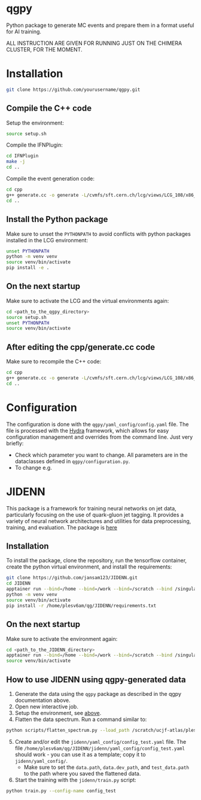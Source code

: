 # qgpy
Python package to generate MC events and prepare them in a format useful for AI training.

ALL INSTRUCTION ARE GIVEN FOR RUNNING JUST ON THE CHIMERA CLUSTER, FOR THE MOMENT.

# Installation
```bash
git clone https://github.com/yourusername/qgpy.git
```

## Compile the C++ code

Setup the environment:
```bash
source setup.sh
```

Compile the IFNPlugin:
```bash
cd IFNPlugin
make -j
cd ..
```

Compile the event generation code:
```bash
cd cpp
g++ generate.cc -o generate -L/cvmfs/sft.cern.ch/lcg/views/LCG_108/x86_64-el9-gcc15-opt/lib -lpythia8 -lfastjet -L/cvmfs/sft.cern.ch/lcg/views/LCG_108/x86_64-el9-gcc15-opt/lib64/ -lHepMC3 -L../IFNPlugin/ -lIFNPlugin -I../cxxopts/include/
cd ..
```

## Install the Python package
Make sure to unset the `PYTHONPATH` to avoid conflicts with python packages installed in the LCG environment:
```bash
unset PYTHONPATH
python -m venv venv
source venv/bin/activate
pip install -e .
```

## On the next startup
Make sure to activate the LCG and the virtual environments again:
```bash
cd <path_to_the_qgpy_directory>
source setup.sh
unset PYTHONPATH
source venv/bin/activate
```

## After editing the cpp/generate.cc code
Make sure to recompile the C++ code:
```bash
cd cpp
g++ generate.cc -o generate -L/cvmfs/sft.cern.ch/lcg/views/LCG_108/x86_64-el9-gcc15-opt/lib -lpythia8 -lfastjet -L/cvmfs/sft.cern.ch/lcg/views/LCG_108/x86_64-el9-gcc15-opt/lib64/ -lHepMC3 -L../IFNPlugin/ -lIFNPlugin -I../cxxopts/include/
cd ..
```

# Configuration
The configuration is done with the `qgpy/yaml_config/config.yaml` file.
The file is processed with the [Hydra](https://hydra.cc/docs/intro/) framework, which allows for easy configuration management and overrides from the command line.
Just very briefly:
- Check which parameter you want to change. All parameters are in the dataclasses defined in `qgpy/configuration.py`.
- To change e.g. 

# JIDENN
This package is a framework for training neural networks on jet data, particularly focusing on the use of quark-gluon jet tagging.
It provides a variety of neural network architectures and utilities for data preprocessing, training, and evaluation.
The package is [here]()

## Installation
To install the package, clone the repository, run the tensorflow container, create the python virtual environment, and install the requirements:
```bash
git clone https://github.com/jansam123/JIDENN.git
cd JIDENN
apptainer run --bind=/home --bind=/work --bind=/scratch --bind /singularity/ucjf:/singularity_ucjf --nv /home/jankovys/tensorflow_latest-gpu.sif
python -m venv venv
source venv/bin/activate
pip install -r /home/plesv6am/qg/JIDENN/requirements.txt
```

## On the next startup
Make sure to activate the environment again:
```bash
cd <path_to_the_JIDENN_directory>
apptainer run --bind=/home --bind=/work --bind=/scratch --bind /singularity/ucjf:/singularity_ucjf --nv /home/jankovys/tensorflow_latest-gpu.sif
source venv/bin/activate
```

## How to use JIDENN using qgpy-generated data
1. Generate the data using the `qgpy` package as described in the qgpy documentation above.
2. Open new interactive job.
3. Setup the environment, see [above](#on-the-next-startup).
4. Flatten the data spectrum. Run a command similar to:
```bash
python scripts/flatten_spectrum.py --load_path /scratch/ucjf-atlas/plesv6am/qg/data/slice0_0/tf_dataset /scratch/ucjf-atlas/plesv6am/qg/data/slice0_1/tf_dataset /scratch/ucjf-atlas/plesv6am/qg/data/slice0_2/tf_dataset /scratch/ucjf-atlas/plesv6am/qg/data/slice0_3/tf_dataset /scratch/ucjf-atlas/plesv6am/qg/data/slice0_4/tf_dataset /scratch/ucjf-atlas/plesv6am/qg/data/slice0_5/tf_dataset /scratch/ucjf-atlas/plesv6am/qg/data/slice0_6/tf_dataset /scratch/ucjf-atlas/plesv6am/qg/data/slice0_7/tf_dataset /scratch/ucjf-atlas/plesv6am/qg/data/slice0_8/tf_dataset /scratch/ucjf-atlas/plesv6am/qg/data/slice0_9/tf_dataset --save_path /scratch/ucjf-atlas/plesv6am/qg/tf_dataset_flatten --flat_var_lower_limit 1000 --flat_var_upper_limit 1500 --pt_lower_cut 1000 --pt_upper_cut 1500
```
5. Create and/or edit the `jidenn/yaml_config/config_test.yaml` file. The file `/home/plesv6am/qg/JIDENN/jidenn/yaml_config/config_test.yaml` should work - you can use it as a template; copy it to `jidenn/yaml_config/`.
   - Make sure to set the `data.path`, `data.dev_path`, and `test_data.path` to the path where you saved the flattened data.
6. Start the training with the `jidenn/train.py` script:
```bash
python train.py --config-name config_test
```
